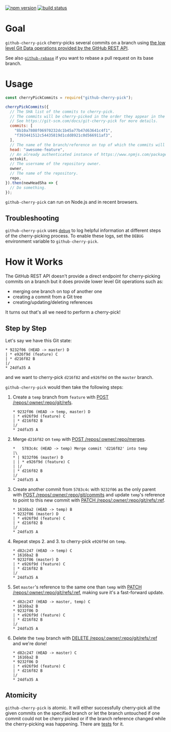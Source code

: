 [![npm version](https://img.shields.io/npm/v/github-cherry-pick.svg)](https://npmjs.org/package/github-cherry-pick)
[![build status](https://img.shields.io/circleci/project/github/tibdex/github-cherry-pick.svg)](https://circleci.com/gh/tibdex/github-cherry-pick)

# Goal

`github-cherry-pick` cherry-picks several commits on a branch using [the low level Git Data operations provided by the GitHub REST API](https://developer.github.com/v3/git/).

See also [`github-rebase`](https://www.npmjs.com/package/github-rebase) if you want to rebase a pull request on its base branch.

# Usage

```javascript
const cherryPickCommits = require("github-cherry-pick");

cherryPickCommits({
  // The SHA list of the commits to cherry-pick.
  // The commits will be cherry-picked in the order they appear in the array.
  // See https://git-scm.com/docs/git-cherry-pick for more details.
  commits: [
    "8b10a7808f06970232dc1b45a77b47d63641c4f1",
    "f393441512c54435819d1cdd8921c0d566911af3",
  ],
  // The name of the branch/reference on top of which the commits will be cherry-picked.
  head: "awesome-feature",
  // An already authenticated instance of https://www.npmjs.com/package/@octokit/rest.
  octokit,
  // The username of the repository owner.
  owner,
  // The name of the repository.
  repo,
}).then(newHeadSha => {
  // Do something.
});
```

`github-cherry-pick` can run on Node.js and in recent browsers.

## Troubleshooting

`github-cherry-pick` uses [`debug`](https://www.npmjs.com/package/debug) to log helpful information at different steps of the cherry-picking process. To enable these logs, set the `DEBUG` environment variable to `github-cherry-pick`.

# How it Works

The GitHub REST API doesn't provide a direct endpoint for cherry-picking commits on a branch but it does provide lower level Git operations such as:

- merging one branch on top of another one
- creating a commit from a Git tree
- creating/updating/deleting references

It turns out that's all we need to perform a cherry-pick!

## Step by Step

Let's say we have this Git state:

<!--
touch A.txt B.txt C.txt D.txt
git init
git add A.txt
git commit --message A
git checkout -b feature
git add B.txt
git commit --message B
git add C.txt
git commit --message C
git checkout master
git add D.txt
git commit --message D
-->

```
* 9232f06 (HEAD -> master) D
| * e926f9d (feature) C
| * d216f82 B
|/
* 24dfa35 A
```

and we want to cherry-pick `d216f82` and `e926f9d` on the `master` branch.

`github-cherry-pick` would then take the following steps:

1.  Create a `temp` branch from `feature` with [POST /repos/:owner/:repo/git/refs](https://developer.github.com/v3/git/refs/#create-a-reference).
    <!--
    git checkout -b temp
    -->
    ```
    * 9232f06 (HEAD -> temp, master) D
    | * e926f9d (feature) C
    | * d216f82 B
    |/
    * 24dfa35 A
    ```
2.  Merge `d216f82` on `temp` with [POST /repos/:owner/:repo/merges](https://developer.github.com/v3/repos/merging/#perform-a-merge).
    <!--
    git merge d216f82
    -->
    ```
    *   5783c4c (HEAD -> temp) Merge commit 'd216f82' into temp
    |\
    * | 9232f06 (master) D
    | | * e926f9d (feature) C
    | |/
    | * d216f82 B
    |/
    * 24dfa35 A
    ```
3.  Create another commit from `5783c4c` with `9232f06` as the only parent with [POST /repos/:owner/:repo/git/commits](https://developer.github.com/v3/git/commits/#create-a-commit) and update `temp`'s reference to point to this new commit with [PATCH /repos/:owner/:repo/git/refs/:ref](https://developer.github.com/v3/git/refs/#update-a-reference).
    <!--
    git cat-file -p 6cb4aca
    git commit-tree db5a9e1 -p 1d3fb48 -m B
    git update-ref HEAD 1616ba2
    -->
    ```
    * 1616ba2 (HEAD -> temp) B
    * 9232f06 (master) D
    | * e926f9d (feature) C
    | * d216f82 B
    |/
    * 24dfa35 A
    ```
4.  Repeat steps 2. and 3. to cherry-pick `e926f9d` on `temp`.
    ```
    * d82c247 (HEAD -> temp) C
    * 1616ba2 B
    * 9232f06 (master) D
    | * e926f9d (feature) C
    | * d216f82 B
    |/
    * 24dfa35 A
    ```
5.  Set `master`'s reference to the same one than `temp` with [PATCH /repos/:owner/:repo/git/refs/:ref](https://developer.github.com/v3/git/refs/#update-a-reference), making sure it's a fast-forward update.
    <!--
    git checkout feature
    git merge temp --ff-only
    -->
    ```
    * d82c247 (HEAD -> master, temp) C
    * 1616ba2 B
    * 9232f06 D
    | * e926f9d (feature) C
    | * d216f82 B
    |/
    * 24dfa35 A
    ```
6.  Delete the `temp` branch with [DELETE /repos/:owner/:repo/git/refs/:ref](https://developer.github.com/v3/git/refs/#delete-a-reference) and we're done!
    <!--
    git branch --delete temp
    -->
    ```
    * d82c247 (HEAD -> master) C
    * 1616ba2 B
    * 9232f06 D
    | * e926f9d (feature) C
    | * d216f82 B
    |/
    * 24dfa35 A
    ```

## Atomicity

`github-cherry-pick` is atomic.
It will either successfully cherry-pick all the given commits on the specified branch or let the branch untouched if one commit could not be cherry picked or if the branch reference changed while the cherry-picking was happening.
There are [tests](tests/index.test.js) for it.
